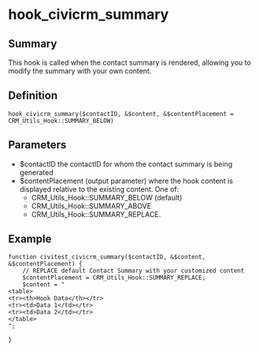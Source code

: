 # hook_civicrm_summary

## Summary

This hook is called when the contact summary is rendered, allowing you to modify the summary with your own content.

## Definition

    hook_civicrm_summary($contactID, &$content, &$contentPlacement = CRM_Utils_Hook::SUMMARY_BELOW)

## Parameters

-   $contactID the contactID for whom the contact summary is being
    generated
-   $contentPlacement (output parameter) where the hook content
    is displayed relative to the existing content. One of:
    -  CRM_Utils_Hook::SUMMARY_BELOW (default)
    -  CRM_Utils_Hook::SUMMARY_ABOVE
    -  CRM_Utils_Hook::SUMMARY_REPLACE.

## Example

    function civitest_civicrm_summary($contactID, &$content, &$contentPlacement) {
        // REPLACE default Contact Summary with your customized content
        $contentPlacement = CRM_Utils_Hook::SUMMARY_REPLACE;
        $content = "
    <table>
    <tr><th>Hook Data</th></tr>
    <tr><td>Data 1</td></tr>
    <tr><td>Data 2</td></tr>
    </table>
    ";

    }
